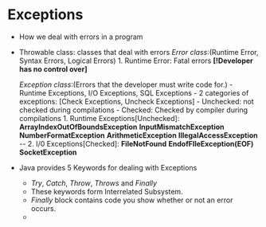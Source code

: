 # Exceptions
- How we deal with errors in a program
- Throwable class:  classes that deal with errors
    *Error class*:(Runtime Error, Syntax Errors, Logical Errors)
        1. Runtime Error: Fatal errors **[!Developer has no control over]**



    *Exception class*:(Errors that the developer must write code for.)
        - Runtime Exceptions, I/O Exceptions, SQL Exceptions
        - 2 categories of exceptions: [Check Exceptions, Uncheck Exceptions]
            - Unchecked: not checked during compilations
            - Checked: Checked by compiler during compilations
        1. Runtime Exceptions[Unchecked]: 
            **ArrayIndexOutOfBoundsException**
            **InputMismatchException**
            **NumberFormatException**
            **ArithmeticException**
            **IllegalAccessException**
            --
        2. I/0 Exceptions[Checked]:
            **FileNotFound**
            **EndofFIleException(EOF)**
            **SocketException**

- Java provides 5 Keywords for dealing with Exceptions
    - *Try*, *Catch*, *Throw*, *Throws* and *Finally*
    - These keywords form Interrelated Subsystem.
    - *Finally* block contains code you show whether or not an error occurs.
    - 